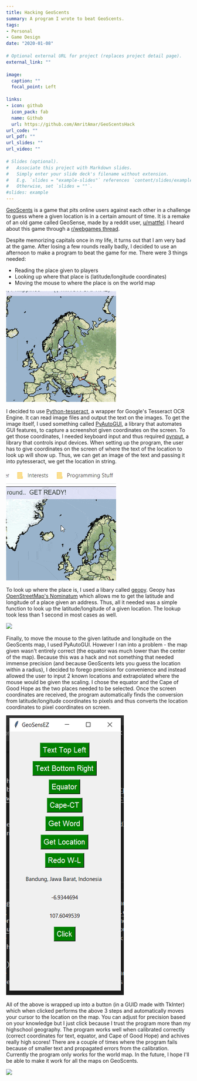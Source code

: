 ```yaml
---
title: Hacking GeoScents
summary: A program I wrote to beat GeoScents.
tags:
- Personal
- Game Design
date: "2020-01-08"

# Optional external URL for project (replaces project detail page).
external_link: ""

image:
  caption: ""
  focal_point: Left

links:
- icon: github
  icon_pack: fab
  name: Github
  url: https://github.com/AmritAmar/GeoScentsHack
url_code: ""
url_pdf: ""
url_slides: ""
url_video: ""

# Slides (optional).
#   Associate this project with Markdown slides.
#   Simply enter your slide deck's filename without extension.
#   E.g. `slides = "example-slides"` references `content/slides/example-slides.md`.
#   Otherwise, set `slides = ""`.
#slides: example
---
```


[GeoScents](http://geoscents.net/) is a game that pits online users against each other in a challenge to guess where a given location is in a certain amount of time. It is a remake of an old game called GeoSense, made by a reddit user, [u/mattfel](https://www.reddit.com/user/mattfel). I heard about this game through a [r/webgames thread](https://www.reddit.com/r/WebGames/comments/ehs0ie/geoscents_an_online_world_geography_game/).

Despite memorizing capitals once in my life, it turns out that I am very bad at the game. After losing a few rounds really badly, I decided to use an afternoon to make a program to beat the game for me. There were 3 things needed:

- Reading the place given to players
- Looking up where that place is (latitude/longitude coordinates)
- Moving the mouse to where the place is on the world map

![](https://raw.githubusercontent.com/AmritAmar/GeoScentsHack/master/GeoScents3.gif)

I decided to use [Python-tesseract](https://pypi.org/project/pytesseract/), a wrapper for Google's Tesseract OCR Engine. It can read image files and output the text on the images. To get the image itself, I used something called [PyAutoGUI](https://pypi.org/project/PyAutoGUI/), a library that automates GUI features, to capture a screenshot given coordinates on the screen. To get those coordinates, I needed keyboard input and thus required [pynput](https://pypi.org/project/pynput/), a library that controls input devices. When setting up the program, the user has to give coordinates on the screen of where the text of the location to look up will show up. Thus, we can get an image of the text and passing it into pytesseract, we get the location in string.

![](https://raw.githubusercontent.com/AmritAmar/GeoScentsHack/master/GeoScents2.gif)

To look up where the place is, I used a libary called [geopy](https://pypi.org/project/geopy/). Geopy has [OpenStreetMap's Nominatum](https://wiki.openstreetmap.org/wiki/Nominatim) which allows me to get the latitude and longitude of a place given an address. Thus, all it needed was a simple function to look up the latitude/longitude of a given location. The lookup took less than 1 second in most cases as well.

![](https://raw.githubusercontent.com/AmritAmar/GeoScentsHack/master/GeoScents4.gif)

Finally, to move the mouse to the given latitude and longitude on the GeoScents map, I used PyAutoGUI. However I ran into a problem - the map given wasn't entirely correct (the equator was much lower than the center of the map). Because this was a hack and not something that needed immense precision (and because GeoScents lets you guess the location within a radius), I decided to forego precision for convenience and instead allowed the user to input 2 known locations and extrapolated where the mouse would be given the scaling. I chose the equator and the Cape of Good Hope as the two places needed to be selected. Once the screen coordinates are received, the program automatically finds the conversion from latitude/longitude coordinates to pixels and thus converts the location coordinates to pixel coordinates on screen.

![](geoscentsGUI.PNG)

All of the above is wrapped up into a button (in a GUID made with TkInter) which when clicked performs the above 3 steps and automatically moves your cursor to the location on the map. You can adjust for precision based on your knowledge but I just click because I trust the program more than my highschool geography. The program works well when calibrated correctly (correct coordinates for text, equator, and Cape of Good Hope) and achives really high scores! There are a couple of times where the program fails because of smaller text and propagated errors from the calibration. Currently the program only works for the world map. In the future, I hope I'll be able to make it work for all the maps on GeoScents.

![](https://raw.githubusercontent.com/AmritAmar/GeoScentsHack/master/GeoScents5.gif)